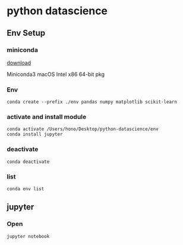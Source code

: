 # python datascience

## Env Setup

### miniconda
[download](https://docs.conda.io/en/latest/miniconda.html)

Miniconda3 macOS Intel x86 64-bit pkg

### Env

```
conda create --prefix ./env pandas numpy matplotlib scikit-learn
```

### activate and install module

```
conda activate /Users/hono/Desktop/python-datascience/env
conda install jupyter
```

### deactivate
```
conda deactivate
```

### list

```
conda env list
```

## jupyter

### Open

```
jupyter notebook
```
